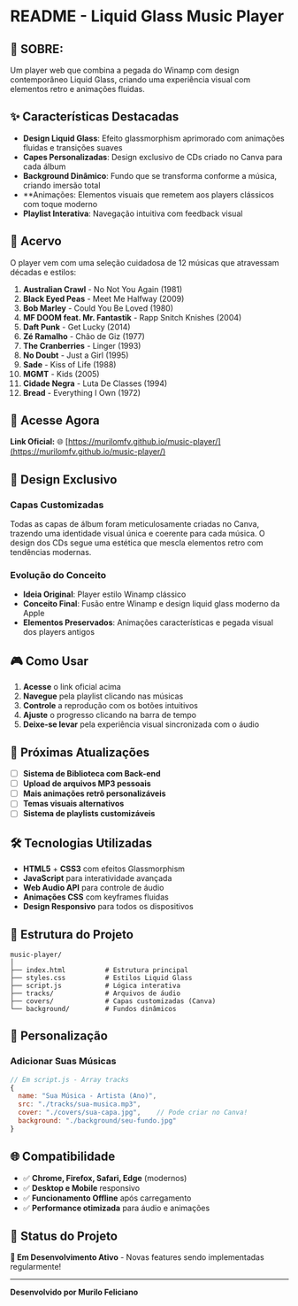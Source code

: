 # README - Liquid Glass Music Player

## 🎵 SOBRE:

Um player web que combina a pegada do Winamp com design contemporâneo Liquid Glass, criando uma experiência visual com elementos retro e animações fluidas.


## ✨ Características Destacadas

- **Design Liquid Glass**: Efeito glassmorphism aprimorado com animações fluidas e transições suaves
- **Capes Personalizadas**: Design exclusivo de CDs criado no Canva para cada álbum
- **Background Dinâmico**: Fundo que se transforma conforme a música, criando imersão total
- **Animações: Elementos visuais que remetem aos players clássicos com toque moderno
- **Playlist Interativa**: Navegação intuitiva com feedback visual 

## 🎼 Acervo 

O player vem com uma seleção cuidadosa de 12 músicas que atravessam décadas e estilos:

1. **Australian Crawl** - No Not You Again (1981)
2. **Black Eyed Peas** - Meet Me Halfway (2009) 
3. **Bob Marley** - Could You Be Loved (1980)
4. **MF DOOM feat. Mr. Fantastik** - Rapp Snitch Knishes (2004)
5. **Daft Punk** - Get Lucky (2014)
6. **Zé Ramalho** - Chão de Giz (1977)
7. **The Cranberries** - Linger (1993)
8. **No Doubt** - Just a Girl (1995)
9. **Sade** - Kiss of Life (1988)
10. **MGMT** - Kids (2005)
11. **Cidade Negra** - Luta De Classes (1994)
12. **Bread** - Everything I Own (1972)

## 🚀 Acesse Agora

**Link Oficial:** 🌐 [https://murilomfv.github.io/music-player/](https://murilomfv.github.io/music-player/)

## 🎨 Design Exclusivo

### Capas Customizadas
Todas as capas de álbum foram meticulosamente criadas no Canva, trazendo uma identidade visual única e coerente para cada música. O design dos CDs segue uma estética que mescla elementos retro com tendências modernas.

### Evolução do Conceito
- **Ideia Original**: Player estilo Winamp clássico
- **Conceito Final**: Fusão entre Winamp e design liquid glass moderno da Apple
- **Elementos Preservados**: Animações características e pegada visual dos players antigos

## 🎮 Como Usar

1. **Acesse** o link oficial acima
2. **Navegue** pela playlist clicando nas músicas
3. **Controle** a reprodução com os botões intuitivos
4. **Ajuste** o progresso clicando na barra de tempo
5. **Deixe-se levar** pela experiência visual sincronizada com o áudio

## 🔮 Próximas Atualizações

- [ ] **Sistema de Biblioteca com Back-end**
- [ ] **Upload de arquivos MP3 pessoais**
- [ ] **Mais animações retrô personalizáveis**
- [ ] **Temas visuais alternativos**
- [ ] **Sistema de playlists customizáveis**

## 🛠️ Tecnologias Utilizadas

- **HTML5** + **CSS3** com efeitos Glassmorphism
- **JavaScript** para interatividade avançada
- **Web Audio API** para controle de áudio
- **Animações CSS** com keyframes fluidas
- **Design Responsivo** para todos os dispositivos

## 📁 Estrutura do Projeto

```
music-player/
│
├── index.html          # Estrutura principal
├── styles.css          # Estilos Liquid Glass
├── script.js           # Lógica interativa
├── tracks/             # Arquivos de áudio
├── covers/             # Capas customizadas (Canva)
└── background/         # Fundos dinâmicos
```

## 🎯 Personalização

### Adicionar Suas Músicas
```javascript
// Em script.js - Array tracks
{
  name: "Sua Música - Artista (Ano)",
  src: "./tracks/sua-musica.mp3",
  cover: "./covers/sua-capa.jpg",    // Pode criar no Canva!
  background: "./background/seu-fundo.jpg"
}
```

## 🌐 Compatibilidade

- ✅ **Chrome, Firefox, Safari, Edge** (modernos)
- ✅ **Desktop e Mobile** responsivo
- ✅ **Funcionamento Offline** após carregamento
- ✅ **Performance otimizada** para áudio e animações

## 📄 Status do Projeto

**🎯 Em Desenvolvimento Ativo** - Novas features sendo implementadas regularmente!

---

**Desenvolvido por Murilo Feliciano**
 
